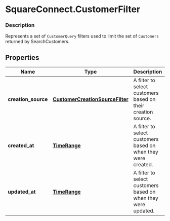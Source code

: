# SquareConnect.CustomerFilter

### Description

Represents a set of `CustomerQuery` filters used to limit the set of `Customers` returned by SearchCustomers.

## Properties
Name | Type | Description | Notes
------------ | ------------- | ------------- | -------------
**creation_source** | [**CustomerCreationSourceFilter**](CustomerCreationSourceFilter.md) | A filter to select customers based on their creation source. | [optional] 
**created_at** | [**TimeRange**](TimeRange.md) | A filter to select customers based on when they were created. | [optional] 
**updated_at** | [**TimeRange**](TimeRange.md) | A filter to select customers based on when they were updated. | [optional] 


